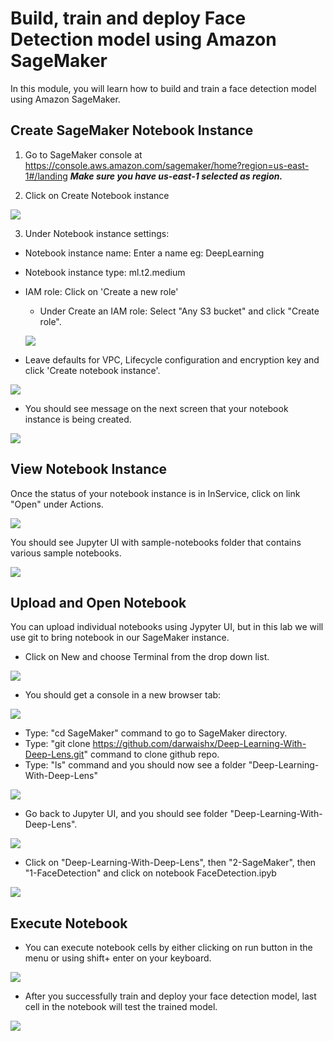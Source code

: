 # Build, train and deploy Face Detection model using Amazon SageMaker

In this module, you will learn how to build and train a face detection model using Amazon SageMaker.

## Create SageMaker Notebook Instance

1. Go to SageMaker console at https://console.aws.amazon.com/sagemaker/home?region=us-east-1#/landing
  ___Make sure you have us-east-1 selected as region.___

2. Click on Create Notebook instance

![](assets/sm01.png)

3. Under Notebook instance settings:
- Notebook instance name: Enter a name eg: DeepLearning
- Notebook instance type: ml.t2.medium
- IAM role: Click on 'Create a new role'
  - Under Create an IAM role: Select "Any S3 bucket" and click "Create role".

  ![](assets/sm02.png)

- Leave defaults for VPC, Lifecycle configuration and encryption key and click 'Create notebook instance'.

![](assets/sm03.png)

- You should see message on the next screen that your notebook instance is being created.

![](assets/sm04.png)

## View Notebook Instance

Once the status of your notebook instance is in InService, click on link "Open" under Actions.

![](assets/sm05.png)

You should see Jupyter UI with sample-notebooks folder that contains various sample notebooks.

![](assets/sm06.png)

## Upload and Open Notebook

You can upload individual notebooks using Jypyter UI, but in this lab we will use git to bring notebook in our SageMaker instance.

- Click on New and choose Terminal from the drop down list.

![](assets/sm07.png)

- You should get a console in a new browser tab:

![](assets/sm08.png)

- Type: "cd SageMaker" command to go to SageMaker directory.
- Type: "git clone https://github.com/darwaishx/Deep-Learning-With-Deep-Lens.git" command to clone github repo.
- Type: "ls" command and you should now see a folder "Deep-Learning-With-Deep-Lens"

![](assets/sm09.png)

- Go back to Jupyter UI, and you should see folder "Deep-Learning-With-Deep-Lens".

![](assets/sm10.png)

- Click on "Deep-Learning-With-Deep-Lens", then "2-SageMaker", then "1-FaceDetection" and click on notebook FaceDetection.ipyb

![](assets/sm11.png)

## Execute Notebook

- You can execute notebook cells by either clicking on run button in the menu or using shift+ enter on your keyboard.

![](assets/sm12.png)

- After you successfully train and deploy your face detection model, last cell in the notebook will test the trained model.

![](assets/sm13.png)
